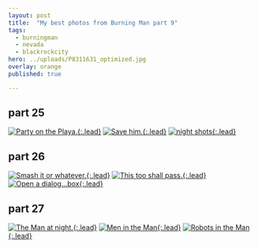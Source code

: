 ```yaml
---
layout: post
title:  "My best photos from Burning Man part 9"
tags:
  - burningman
  - nevada
  - blackrockcity
hero: ../uploads/P8311631_optimized.jpg
overlay: orange
published: true

---
```


## part 25
[![Party on the Playa.](../uploads/P8311631_optimized.jpg){:.lead}](../uploads/P8311631.jpg)
[![Save him.](../uploads/P8311637_optimized.jpg){:.lead}](../uploads/P8311637.jpg)
[![night shots](../uploads/P8311666_optimized.jpg){:.lead}](../uploads/P8311666.jpg)
## part 26
[![Smash it or whatever.](../uploads/P8311592_optimized.jpg){:.lead}](../uploads/P8311592.jpg)
[![This too shall pass.](../uploads/P8311581_optimized.jpg){:.lead}](../uploads/P8311581.jpg)
[![Open a dialog...box](../uploads/P8311590_optimized.jpg){:.lead}](../uploads/P8311590.jpg)
## part 27
[![The Man at night.](../uploads/P8311611_optimized.jpg){:.lead}](../uploads/P8311611.jpg)
[![Men in the Man](../uploads/P8311614_optimized.jpg){:.lead}](../uploads/P8311614.jpg)
[![Robots in the Man](../uploads/P8311639_optimized.jpg){:.lead}](../uploads/P8311639.jpg)